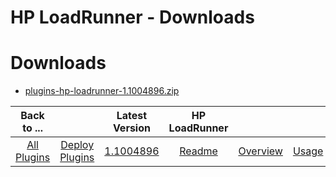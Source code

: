 
HP LoadRunner - Downloads
=========================

# Downloads

- [plugins-hp-loadrunner-1.1004896.zip](https://raw.githubusercontent.com/UrbanCode/IBM-UCD-PLUGINS/main/files/hp-loadrunner/plugins-hp-loadrunner-1.1004896.zip)

|Back to ...||Latest Version|HP LoadRunner ||||
| :---: | :---: | :---: | :---: | :---: | :---: | :---: |
|[All Plugins](../../index.md)|[Deploy Plugins](../README.md)|[1.1004896](https://raw.githubusercontent.com/UrbanCode/IBM-UCD-PLUGINS/main/files/hp-loadrunner/plugins-hp-loadrunner-1.1004896.zip)|[Readme](README.md)|[Overview](overview.md)|[Usage](usage.md)|[Steps](steps.md)|
